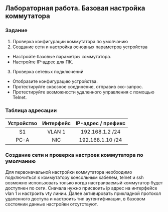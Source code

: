 ## 	Лабораторная работа. Базовая настройка коммутатора 
###	Задание
1. Проверка конфигурации коммутатора по умолчанию
2. Создание сети и настройка основных параметров устройства
-	Настройте базовые параметры коммутатора.
-	Настройте IP-адрес для ПК.
3. Проверка сетевых подключений
-	Отобразите конфигурацию устройства.
-	Протестируйте сквозное соединение, отправив эхо-запрос.
-	Протестируйте возможности удаленного управления с помощью Telnet.

### 	Таблица адресации
| Устройство     | Интерфейс    | IP-адрес / префикс             | 
|:-----------------:|:---------------:|:-------------------------:|
|         S1       |  VLAN 1   |     192.168.1.2 /24      |
|        PC-A      |       NIC      |     192.168.1.10 /24     |

### Создание сети и проверка настроек коммутатора по умолчанию
Для первоначальной настройки коммутатора необходимо подключиться к коммутатору консольным кабелем, telnet и ssh возможно использовать только когда настраиваемый коммутатор будет доступнен по сети. Сначала нужно присвоить
ip адрес на интерфейсе vlan 1 и настроить vty линии. Далее активировать прикладной протокол удаленного доступа и настроить тип аутентификации, в базовом состоянии данные настройки отсутствуют.
